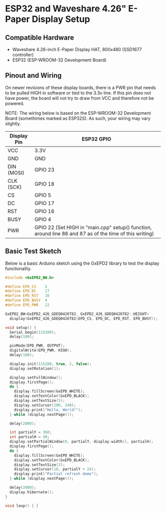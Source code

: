 # ESP32 and Waveshare 4.26" E-Paper Display Setup

## Compatible Hardware
- Waveshare 4.26-inch E-Paper Display HAT, 800x480 (SSD1677 controller)
- ESP32 (ESP-WROOM-32 Development Board)

## Pinout and Wiring

On newer revisions of these display boards, there is a PWR pin that needs to be pulled HIGH in software or tied to the 3.3v line. If this pin does not have power, the board will not try to draw from VCC and therefore not be powered.

NOTE: The wiring below is based on the ESP-WROOM-32 Development Board (somethimes marked as ESP32S).
As such, your wiring may vary slightly.

| Display Pin | ESP32 GPIO |
|-------------|------------|
| VCC         | 3.3V       |
| GND         | GND        |
| DIN (MOSI)  | GPIO 23    |
| CLK (SCK)   | GPIO 18    |
| CS          | GPIO 5     |
| DC          | GPIO 17    |
| RST         | GPIO 16    |
| BUSY        | GPIO 4     |
| PWR         | GPIO 22 (Set HIGH in "main.cpp" setup() function, around line 86 and 87 as of the time of this writing) |

## Basic Test Sketch
Below is a basic Arduino sketch using the GxEPD2 library to test the display functionality.

```cpp
#include <GxEPD2_BW.h>

#define EPD_CS    5
#define EPD_DC    17
#define EPD_RST   16
#define EPD_BUSY  4
#define EPD_PWR   22

GxEPD2_BW<GxEPD2_426_GDEQ0426T82, GxEPD2_426_GDEQ0426T82::HEIGHT> 
  display(GxEPD2_426_GDEQ0426T82(EPD_CS, EPD_DC, EPD_RST, EPD_BUSY));

void setup() {
  Serial.begin(115200);
  delay(100);

  pinMode(EPD_PWR, OUTPUT);
  digitalWrite(EPD_PWR, HIGH);
  delay(100);

  display.init(115200, true, 2, false);
  display.setRotation(1);

  display.setFullWindow();
  display.firstPage();
  do {
    display.fillScreen(GxEPD_WHITE);
    display.setTextColor(GxEPD_BLACK);
    display.setTextSize(5);
    display.setCursor(200, 240);
    display.print("Hello, World!");
  } while (display.nextPage());

  delay(2000);

  int partialY = 360;
  int partialH = 40;
  display.setPartialWindow(0, partialY, display.width(), partialH);
  display.firstPage();
  do {
    display.fillScreen(GxEPD_WHITE);
    display.setTextColor(GxEPD_BLACK);
    display.setTextSize(3);
    display.setCursor(10, partialY + 24);
    display.print("Partial refresh demo");
  } while (display.nextPage());

  delay(2000);
  display.hibernate();
}

void loop() { }

